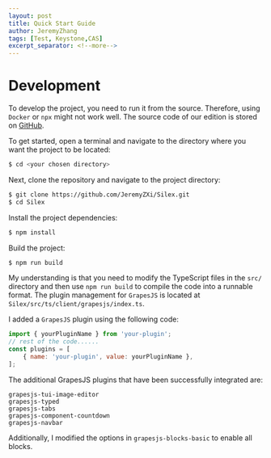 ```yaml
---
layout: post
title: Quick Start Guide
author: JeremyZhang
tags: [Test, Keystone,CAS]
excerpt_separator: <!--more-->
---
```

# Development

To develop the project, you need to run it from the source. Therefore, using `Docker` or `npx` might not work well. The source code of our edition is stored on [GitHub](https://github.com/JeremyZXi/Silex).

To get started, open a terminal and navigate to the directory where you want the project to be located:

```sh
$ cd <your chosen directory>
```

Next, clone the repository and navigate to the project directory:

```sh
$ git clone https://github.com/JeremyZXi/Silex.git
$ cd Silex
```

Install the project dependencies:

```sh
$ npm install
```

Build the project:

```sh
$ npm run build
```

My understanding is that you need to modify the TypeScript files in the `src/` directory and then use `npm run build` to compile the code into a runnable format. The plugin management for `GrapesJS` is located at `Silex/src/ts/client/grapesjs/index.ts`.

I added a `GrapesJS` plugin using the following code:

```javascript
import { yourPluginName } from 'your-plugin';
// rest of the code......
const plugins = [
    { name: 'your-plugin', value: yourPluginName },
];
```
The additional GrapesJS plugins that have been successfully integrated are:

```
grapesjs-tui-image-editor
grapesjs-typed
grapesjs-tabs
grapesjs-component-countdown
grapesjs-navbar
```

Additionally, I modified the options in `grapesjs-blocks-basic` to enable all blocks.
